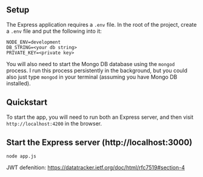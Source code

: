 ## Setup

The Express application requires a `.env` file.  In the root of the project, create a `.env` file and put the following into it:

```
NODE_ENV=development
DB_STRING=<your db string>
PRIVATE_KEY=<private key>
```

You will also need to start the Mongo DB database using the `mongod` process.  I run this process persistently in the background, but you could also just type `mongod` in your terminal (assuming you have Mongo DB installed).




## Quickstart

To start the app, you will need to run both an Express server, and then visit `http://localhost:4200` in the browser.


## Start the Express server (http://localhost:3000)

```
node app.js

```
JWT defenition:
https://datatracker.ietf.org/doc/html/rfc7519#section-4
